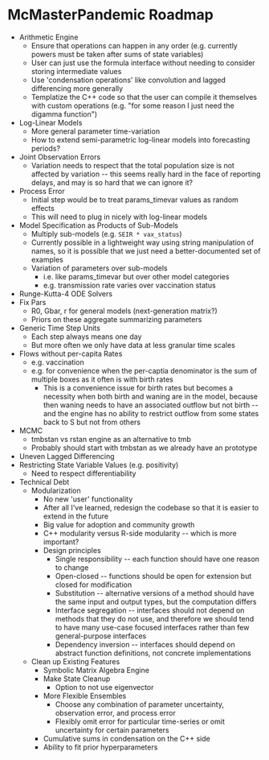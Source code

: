 # McMasterPandemic Roadmap

* Arithmetic Engine
  * Ensure that operations can happen in any order (e.g. currently powers must be taken after sums of state variables)
  * User can just use the formula interface without needing to consider storing intermediate values
  * Use 'condensation operations' like convolution and lagged differencing more generally
  * Templatize the C++ code so that the user can compile it themselves with custom operations (e.g. "for some reason I just need the digamma function")
* Log-Linear Models
  * More general parameter time-variation
  * How to extend semi-parametric log-linear models into forecasting periods?
* Joint Observation Errors
  * Variation needs to respect that the total population size is not affected by variation -- this seems really hard in the face of reporting delays, and may is so hard that we can ignore it?
* Process Error
  * Initial step would be to treat params_timevar values as random effects
  * This will need to plug in nicely with log-linear models
* Model Specification as Products of Sub-Models
  * Multiply sub-models (e.g. `SEIR * vax_status`)
  * Currently possible in a lightweight way using string manipulation of names, so it is possible that we just need a better-documented set of examples
  * Variation of parameters over sub-models
    - i.e. like params_timevar but over other model categories 
    - e.g. transmission rate varies over vaccination status
* Runge-Kutta-4 ODE Solvers
* Fix Pars
  * R0, Gbar, r for general models (next-generation matrix?)
  * Priors on these aggregate summarizing parameters
* Generic Time Step Units
  * Each step always means one day
  * But more often we only have data at less granular time scales
* Flows without per-capita Rates
  * e.g. vaccination
  * e.g. for convenience when the per-captia denominator is the sum of multiple boxes as it often is with birth rates
    * This is a convenience issue for birth rates but becomes a necessity when both birth and waning are in the model, because then waning needs to have an associated outflow but not birth -- and the engine has no ability to restrict outflow from some states back to S but not from others
* MCMC
  * tmbstan vs rstan engine as an alternative to tmb
  * Probably should start with tmbstan as we already have an prototype
* Uneven Lagged Differencing
* Restricting State Variable Values (e.g. positivity)
  * Need to respect differentiability
* Technical Debt
  * Modularization
    * No new 'user' functionality
    * After all I've learned, redesign the codebase so that it is easier to extend in the future
    * Big value for adoption and community growth
    * C++ modularity versus R-side modularity -- which is more important?
    * Design principles
      * Single responsibility -- each function should have one reason to change
      * Open-closed -- functions should be open for extension but closed for modification
      * Substitution -- alternative versions of a method should have the same input and output types, but the computation differs
      * Interface segregation -- interfaces should not depend on methods that they do not use, and therefore we should tend to have many use-case focused interfaces rather than few general-purpose interfaces
      * Dependency inversion -- interfaces should depend on abstract function definitions, not concrete implementations
  * Clean up Existing Features
    * Symbolic Matrix Algebra Engine
    * Make State Cleanup
      * Option to not use eigenvector
    * More Flexible Ensembles
      * Choose any combination of parameter uncertainty, observation error, and process error
      * Flexibly omit error for particular time-series or omit uncertainty for certain parameters
    * Cumulative sums in condensation on the C++ side
    * Ability to fit prior hyperparameters
